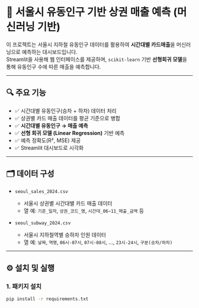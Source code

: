 # 🧠 서울시 유동인구 기반 상권 매출 예측 (머신러닝 기반)

이 프로젝트는 서울시 지하철 유동인구 데이터를 활용하여 **시간대별 카드매출**을 머신러닝으로 예측하는 대시보드입니다.  
Streamlit을 사용해 웹 인터페이스를 제공하며, `scikit-learn` 기반 **선형회귀 모델**을 통해 유동인구 수에 따른 매출을 예측합니다.

---

## 🔍 주요 기능

- ✅ 시간대별 유동인구(승차 + 하차) 데이터 처리
- ✅ 상권별 카드 매출 데이터를 평균 기준으로 병합
- ✅ **시간대별 유동인구 → 매출 예측**
- ✅ **선형 회귀 모델 (Linear Regression)** 기반 예측
- ✅ 예측 정확도(R², MSE) 제공
- ✅ Streamlit 대시보드로 시각화

---

## 🗂️ 데이터 구성

- `seoul_sales_2024.csv`  
  - 서울시 상권별 시간대별 카드 매출 데이터  
  - 열 예: `기준_일자`, `상권_코드_명`, `시간대_06~11_매출_금액` 등

- `seoul_subway_2024.csv`  
  - 서울시 지하철역별 승하차 인원 데이터  
  - 열 예: `날짜`, `역명`, `06시-07시`, `07시-08시`, ..., `23시-24시`, `구분(승차/하차)`

---

## ⚙️ 설치 및 실행

### 1. 패키지 설치

```bash
pip install -r requirements.txt
